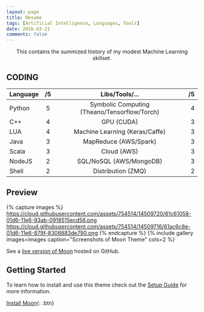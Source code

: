 ```yaml
---
layout: page
title: Resume
tags: [Artificial Intelligence, Languages, Tools]
date: 2016-03-21
comments: false
---
```

    
<center> This contains the summized history of my modest Machine Learning skillset. </center>

## CODING

| Language | /5  | Libs/Tools/...                               | /5 |
|:---------|:---:|:--------------------------------------------:|---:|
| Python   | 5   | Symbolic Computing (Theano/Tensorflow/Torch) | 4  |
| C++      | 4   | GPU (CUDA)                                   | 3  |
| LUA      | 4   | Machine Learning (Keras/Caffe)               | 3  |
| Java     | 3   | MapReduce (AWS/Spark)                        | 3  |
| Scala    | 3   | Cloud (AWS)                                  | 3  |
| NodeJS   | 2   | SQL/NoSQL (AWS/MongoDB)                      | 3  | 
| Shell    | 2   | Distribution (ZMQ)                           | 2  |

## Preview

{% capture images %}
    https://cloud.githubusercontent.com/assets/754514/14509720/61c61058-01d6-11e6-93ab-0918515ecd56.png
    https://cloud.githubusercontent.com/assets/754514/14509716/61ac6c8e-01d6-11e6-879f-8308883de790.png
{% endcapture %}
{% include gallery images=images caption="Screenshots of Moon Theme" cols=2 %}

See a [live version of Moon](http://taylantatli.github.io/Moon) hosted on GitHub.

## Getting Started

To learn how to install and use this theme check out the [Setup Guide](http://taylantatli.me/Moon/moon-theme/) for more information.
      
[Install Moon](https://github.com/TaylanTatli/Moon){: .btn}
